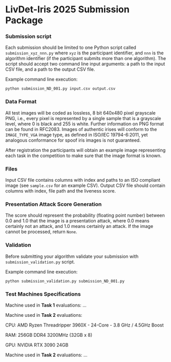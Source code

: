 # LivDet-Iris 2025 Submission Package


### Submission script ###

Each submission should be limited to one Python script called `submission_xyz_nnn.py` where
`xyz` is the participant identifier, and `nnn` is the algorithm identifier (if the participant submits more than one algorithm). The script should accept two command line input arguments: a path to the input CSV file, and a path to the output CSV file.

Example command line execution:

```
python submission_ND_001.py input.csv output.csv
```

### Data Format ###

All test images will be coded as lossless, 8 bit 640x480 pixel grayscale PNG, i.e., every pixel is represented by a single sample that is a grayscale level, where 0 is black and 255 is white. Further information on PNG format can be found in RFC2083. Images of authentic irises will conform to the `IMAGE_TYPE_VGA` image type, as defined in ISO/IEC 19794-6:2011, yet analogous conformance for spoof iris images is not guaranteed.

After registration the participants will obtain an example image representing each task in the competition to make sure that the image format is known.

### Files ###

Input CSV file contains columns with index and paths to an ISO compliant image (see `sample.csv` for an example CSV). Output CSV file should contain columns with index, file path and the liveness score.

### Presentation Attack Score Generation ###

The score should represent the probability (floating point number) between 0.0 and 1.0 that the
image is a presentation attack, where 0.0 means certainly not an attack, and 1.0 means certainly
an attack. If the image cannot be processed, return `None`.
                                
### Validation ###

Before submitting your algorithm validate your submission with `submission_validation.py` script.

Example command line execution:

```
python submission_validation.py submission_ND_001.py
```

### Test Machines Specifications ###

Machine used in **Task 1** evaluations: ...

Machine used in **Task 2** evaluations:

CPU: AMD Ryzen Threadripper 3960X - 24-Core - 3.8 GHz / 4.5GHz Boost

RAM: 256GB DDR4 3200MHz (32GB x 8)

GPU: NVIDIA RTX 3090 24GB

Machine used in **Task 2** evaluations: ...
